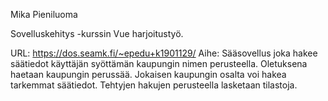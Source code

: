 Mika Pieniluoma

Sovelluskehitys -kurssin Vue harjoitustyö.

URL: https://dos.seamk.fi/~epedu+k1901129/
Aihe: Sääsovellus joka hakee säätiedot käyttäjän syöttämän kaupungin nimen perusteella. Oletuksena haetaan kaupungin perussää. Jokaisen kaupungin osalta voi hakea tarkemmat säätiedot. Tehtyjen hakujen perusteella lasketaan tilastoja.
